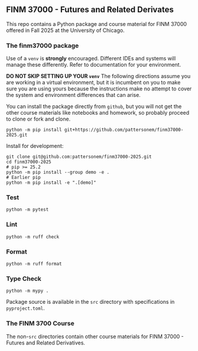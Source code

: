 ## FINM 37000 - Futures and Related Derivates

This repo contains a Python package and course material for FINM 37000 offered in
Fall 2025 at the University of Chicago.

### The finm37000 package

Use of a `venv` is **strongly** encouraged. Different IDEs and systems will manage these differently.
Refer to documentation for your environment.

**DO NOT SKIP SETTING UP YOUR `venv`** The following directions assume you are working in a virtual
environment, but it is incumbent on you to make sure you are using yours because the instructions
make no attempt to cover the system and environment differences that can arise.

You can install the package directly from `github`, but you will not get the other
course materials like notebooks and homework, so probably proceed to clone or fork and clone.

```
python -m pip install git+https://github.com/pattersonem/finm37000-2025.git
```

Install for development:
```
git clone git@github.com:pattersonem/finm37000-2025.git
cd finm37000-2025
# pip >= 25.2
python -m pip install --group demo -e .
# Earlier pip
python -m pip install -e ".[demo]"
```

### Test

```
python -m pytest
```

### Lint

```
python -m ruff check
```

### Format

```
python -m ruff format
```

### Type Check

```
python -m mypy .
```

Package source is available in the `src` directory with specifications in `pyproject.toml`.

### The FINM 3700 Course

The non-`src` directories contain other course materials for FINM 37000 - Futures and Related Derivatives.



